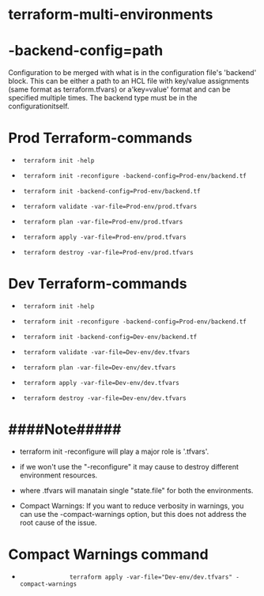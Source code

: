 # terraform-multi-environments


#  -backend-config=path  
  Configuration to be merged with what is in the configuration file's 'backend' block. This can be either a path to an HCL file with key/value assignments (same format as terraform.tfvars) or a'key=value' format and can be specified multiple times. The backend type must be in the configurationitself.


# Prod Terraform-commands
*      terraform init -help
*      terraform init -reconfigure -backend-config=Prod-env/backend.tf
*      terraform init -backend-config=Prod-env/backend.tf
*      terraform validate -var-file=Prod-env/prod.tfvars
*      terraform plan -var-file=Prod-env/prod.tfvars
*      terraform apply -var-file=Prod-env/prod.tfvars
*      terraform destroy -var-file=Prod-env/prod.tfvars



# Dev  Terraform-commands
*      terraform init -help
*      terraform init -reconfigure -backend-config=Prod-env/backend.tf
*      terraform init -backend-config=Dev-env/backend.tf
*      terraform validate -var-file=Dev-env/dev.tfvars
*      terraform plan -var-file=Dev-env/dev.tfvars
*      terraform apply -var-file=Dev-env/dev.tfvars
*      terraform destroy -var-file=Dev-env/dev.tfvars

# ####Note#####
* terraform init -reconfigure will  play a major role is '.tfvars'.
* if we won't use the "-reconfigure" it may cause to destroy different environment resources.
* where .tfvars will manatain single "state.file" for both the environments.

* Compact Warnings: If you want to reduce verbosity in warnings, you can use the -compact-warnings option, but this does not address the root cause of the issue.

# Compact Warnings  command
*                   terraform apply -var-file="Dev-env/dev.tfvars" -compact-warnings
